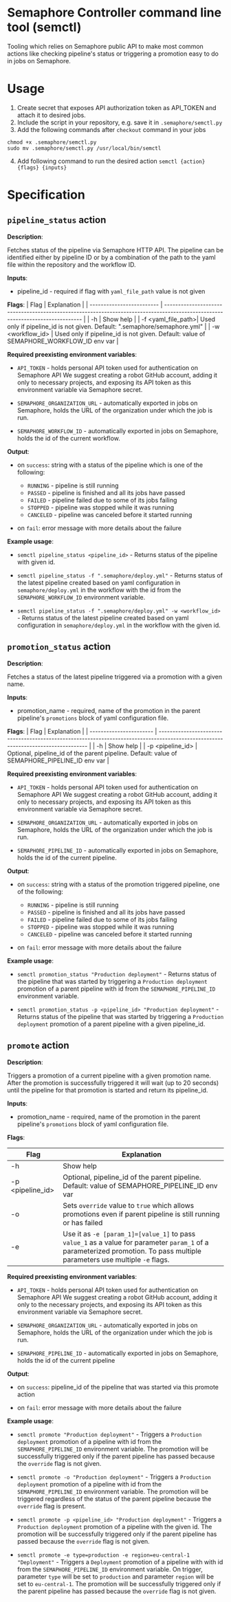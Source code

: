 # Semaphore Controller command line tool (semctl)

Tooling which relies on Semaphore public API to make most common actions like
checking pipeline's status or triggering a promotion easy to do in jobs on Semaphore.

# Usage

1) Create secret that exposes API authorization token as API_TOKEN and attach it to desired jobs.
2) Include the script in your repository, e.g. save it in `.semaphore/semctl.py`
3) Add the following commands after `checkout` command in your jobs
```
chmod +x .semaphore/semctl.py
sudo mv .semaphore/semctl.py /usr/local/bin/semctl
```
4) Add following command to run the desired action `semctl {action} {flags} {inputs}`

# Specification

## `pipeline_status` action

**Description**:

  Fetches status of the pipeline via Semaphore HTTP API.
  The pipeline can be identified either by pipeline ID or by a combination of the path to the yaml file within the repository and the workflow ID.

**Inputs**:

 - pipeline_id - required if flag with `yaml_file_path` value is not given

**Flags**:
 | Flag                        | Explanation                                                                                                                                     |
 | ------------------------- | ------------------------------------------------------------------------------------------------------------------------------ |
 | -h                            | Show help                                                                                                                                       |
 | -f <yaml_file_path>|  Used only if pipeline_id is not given. Default: ".semaphore/semaphore.yml"                                 |
 | -w <workflow_id>   |  Used only if pipeline_id is not given. Default: value of SEMAPHORE_WORKFLOW_ID env var |

**Required preexisting environment variables**:

- `API_TOKEN` - holds personal API token used for authentication on Semaphore API
  We suggest creating a robot GitHub account, adding it only to necessary projects, and exposing its API token as this environment variable via Semaphore secret.

- `SEMAPHORE_ORGANIZATION_URL` - automatically exported in jobs on Semaphore, holds the URL of the organization under which the job is run.

- `SEMAPHORE_WORKFLOW_ID` - automatically exported in jobs on Semaphore, holds the id of the current workflow.

**Output**:

  - on `success`:
    string with a status of the pipeline which is one of the following:
    - `RUNNING`  - pipeline is still running
    - `PASSED`   - pipeline is finished and all its jobs have passed
    - `FAILED`   - pipeline failed due to some of its jobs failing
    - `STOPPED`  - pipeline was stopped while it was running
    - `CANCELED` - pipeline was canceled before it started running

  - on `fail`:
    error message with more details about the failure

**Example usage**:

  - `semctl pipeline_status <pipeline_id>` -
    Returns status of the pipeline with given id.

  - `semctl pipeline_status -f ".semaphore/deploy.yml"` -
    Returns status of the latest pipeline created based on yaml configuration in `semaphore/deploy.yml` in the workflow with the id from the `SEMAPHORE_WORKFLOW_ID` environment variable.

  - `semctl pipeline_status -f ".semaphore/deploy.yml" -w <workflow_id>` -
    Returns status of the latest pipeline created based on yaml configuration in `semaphore/deploy.yml` in the workflow with the given id.

## `promotion_status` action

**Description**:

  Fetches a status of the latest pipeline triggered via a promotion with a given name.  

**Inputs**:

 - promotion_name - required, name of the promotion in the parent pipeline's `promotions` block of yaml configuration file.

**Flags**:
 | Flag                     | Explanation                                                                                                                                           |
 | ----------------------- | ---------------------------------------------------------------------------------------------------------------------------------- |
 | -h                         | Show help                                                                                                                                             |
 |  -p <pipeline_id>  |  Optional, pipeline_id of the parent pipeline. Default: value of SEMAPHORE_PIPELINE_ID env var |

**Required preexisting environment variables**:

- `API_TOKEN` - holds personal API token used for authentication on Semaphore API
  We suggest creating a robot GitHub account, adding it only to necessary projects, and exposing its API token as this environment variable via Semaphore secret.

- `SEMAPHORE_ORGANIZATION_URL` - automatically exported in jobs on Semaphore, holds the URL of the organization under which the job is run.

- `SEMAPHORE_PIPELINE_ID` - automatically exported in jobs on Semaphore, holds the id of the current pipeline.

**Output**:

  - on `success`:
    string with a status of the promotion triggered pipeline, one of the following:
    - `RUNNING`  - pipeline is still running
    - `PASSED`   - pipeline is finished and all its jobs have passed
    - `FAILED`   - pipeline failed due to some of its jobs failing
    - `STOPPED`  - pipeline was stopped while it was running
    - `CANCELED` - pipeline was canceled before it started running

  - on `fail`:
    error message with more details about the failure

**Example usage**:

  - `semctl promotion_status "Production deployment"` -
    Returns status of the pipeline that was started by triggering a `Production deployment` promotion of a parent pipeline with id from the `SEMAPHORE_PIPELINE_ID` environment variable.

  - `semctl promotion_status -p <pipeline_id> "Production deployment"` -
    Returns status of the pipeline that was started by triggering a `Production deployment` promotion of a parent pipeline with a given pipeline_id.


## `promote` action

**Description**:

  Triggers a promotion of a current pipeline with a given promotion name.
  After the promotion is successfully triggered it will wait (up to 20 seconds) until the pipeline for that promotion is started and return its pipeline_id.

**Inputs**:

 - promotion_name - required, name of the promotion in the parent pipeline's `promotions` block of yaml configuration file.

**Flags**:

 | Flag                     | Explanation                                                                                                                                                     |
 | ----------------------- | ------------------------------------------------------------------------------------------------------------------------------------------- |
 | -h                         | Show help                                                                                                                                                       |
 |  -p <pipeline_id>  |  Optional, pipeline_id of the parent pipeline. Default: value of SEMAPHORE_PIPELINE_ID env var           |
 |  -o                        |  Sets `override` value to `true` which allows promotions even if parent pipeline is still running or has failed |
 |  -e                        |  Use it as `-e [param_1]=[value_1]` to pass `value_1` as a value for parameter `param_1` of a parameterized promotion. To pass multiple parameters use multiple `-e` flags. |

**Required preexisting environment variables**:

- `API_TOKEN` - holds personal API token used for authentication on Semaphore API
  We suggest creating a robot GitHub account, adding it only to the necessary projects, and exposing its API token as this environment variable via Semaphore secret.

- `SEMAPHORE_ORGANIZATION_URL` - automatically exported in jobs on Semaphore, holds the URL of the organization under which the job is run.

- `SEMAPHORE_PIPELINE_ID` - automatically exported in jobs on Semaphore, holds the id of the current pipeline

**Output**:

  - on `success`:
    pipeline_id of the pipeline that was started via this promote action

  - on `fail`:
    error message with more details about the failure

**Example usage**:

  - `semctl promote "Production deployment"` -
    Triggers a `Production deployment` promotion of a pipeline with id from the `SEMAPHORE_PIPELINE_ID` environment variable.
    The promotion will be successfully triggered only if the parent pipeline has passed because the `override` flag is not given.

  - `semctl promote -o "Production deployment"` -
    Triggers a `Production deployment` promotion of a pipeline with id from the `SEMAPHORE_PIPELINE_ID` environment variable.
    The promotion will be triggered regardless of the status of the parent pipeline because the `override` flag is present.     

  - `semctl promote -p <pipeline_id> "Production deployment"` -
    Triggers a `Production deployment` promotion of a pipeline with the given id.
    The promotion will be successfully triggered only if the parent pipeline has passed because the `override` flag is not given.     

  - `semctl promote -e type=production -e region=eu-central-1  "Deployment"` -
    Triggers a `Deployment` promotion of a pipeline with with id from the `SEMAPHORE_PIPELINE_ID` environment variable.
    On trigger, parameter `type` will be set to `production` and parameter `region` will be set to  `eu-central-1`.
    The promotion will be successfully triggered only if the parent pipeline has passed because the `override` flag is not given.
